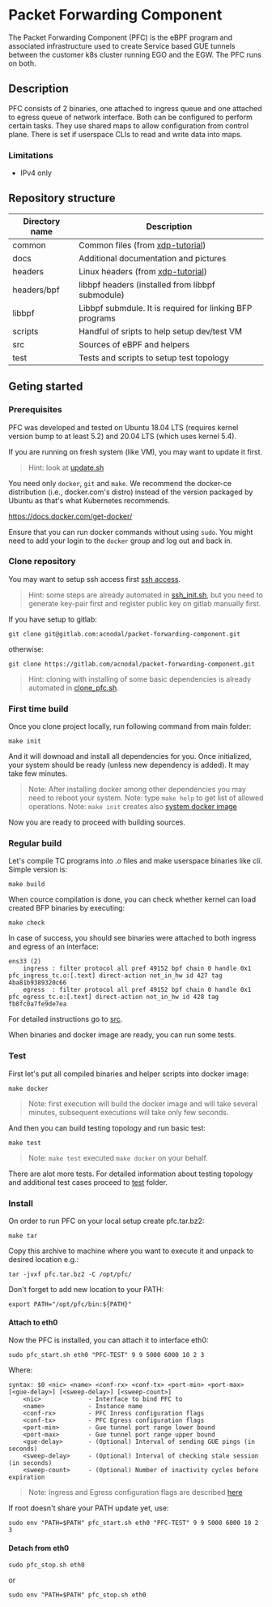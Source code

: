 # Packet Forwarding Component

The Packet Forwarding Component (PFC) is the eBPF program and associated infrastructure used to create Service based GUE tunnels between the customer k8s cluster running EGO and the EGW.  The PFC runs on both.

## Description

PFC consists of 2 binaries, one attached to ingress queue and one attached to egress queue of network interface.
Both can be configured to perform certain tasks.
They use shared maps to allow configuration from control plane.
There is set if userspace CLIs to read and write data into maps. 

### Limitations

- IPv4 only


## Repository structure

| Directory name         | Description                                                       |
| ---------------------- | ----------------------------------------------------------------- |
|      common            | Common files (from [xdp-tutorial](https://github.com/xdp-project/xdp-tutorial))   |
|      docs              | Additional documentation and pictures                             |
|      headers           | Linux headers (from [xdp-tutorial](https://github.com/xdp-project/xdp-tutorial))  |
|      headers/bpf       | libbpf headers (installed from libbpf submodule)                  |
|      libbpf            | Libbpf submdule. It is required for linking BFP programs          |
|      scripts           | Handful of sripts to help setup dev/test VM                       |
|      src               | Sources of eBPF and helpers                                       |
|      test              | Tests and scripts to setup test topology                          |

## Geting started

### Prerequisites

PFC was developed and tested on Ubuntu 18.04 LTS (requires kernel version bump to at least 5.2) and 20.04 LTS (which uses kernel 5.4).

If you are running on fresh system (like VM), you may want to update it first.

> Hint: look at [update.sh](scripts/update.sh)

You need only `docker`, `git` and `make`.  We recommend the docker-ce distribution (i.e., docker.com's distro) instead of the version packaged by Ubuntu as that's what Kubernetes recommends.

https://docs.docker.com/get-docker/

Ensure that you can run docker commands without using `sudo`. You might need to add your login to the `docker` group and log out and back in.

### Clone repository

You may want to setup ssh access first [ssh access](https://gitlab.com/help/ssh/README#locating-an-existing-ssh-key-pair).

> Hint: some steps are already automated in [ssh_init.sh](scripts/ssh_init.sh), but you need to generate key-pair first and register public key on gitlab manually first.

If you have setup to gitlab:

    git clone git@gitlab.com:acnodal/packet-forwarding-component.git

otherwise:

    git clone https://gitlab.com/acnodal/packet-forwarding-component.git

> Hint: cloning with installing of some basic dependencies is already automated in [clone_pfc.sh](scripts/clone_pfc.sh).

### First time build

Once you clone project locally, run following command from main folder:

    make init

And it will downoad and install all dependencies for you. Once initialized, your system should be ready (unless new dependency is added). It may take few minutes.

> Note: After installing docker among other dependencies you may need to reboot your system.
> Note: type `make help` to get list of allowed operations.
> Note: `make init` creates also [system docker image](test/docker/README.md#system-image)

Now you are ready to proceed with building sources.

### Regular build

Let's compile TC programs into *.o* files and make userspace binaries like *cli*. 
Simple version is:

    make build

When cource compilation is done, you can check whether kernel can load created BFP binaries by executing:

    make check

In case of success, you should see binaries were attached to both ingress and egress of an interface:

    ens33 (2)
        ingress : filter protocol all pref 49152 bpf chain 0 handle 0x1 pfc_ingress_tc.o:[.text] direct-action not_in_hw id 427 tag 4ba81b9389320c66 
        egress  : filter protocol all pref 49152 bpf chain 0 handle 0x1 pfc_egress_tc.o:[.text] direct-action not_in_hw id 428 tag fb8fc0a7fe9de7ea

For detailed instructions go to [src](src/).

When binaries and docker image are ready, you can run some tests.

### Test

First let's put all compiled binaries and helper scripts into docker image:

    make docker

> Note: first execution will build the docker image and will take several minutes, subsequent executions will take only few seconds.

And then you can build testing topology and run basic test:

    make test

> Note: `make test` executed `make docker` on your behalf.

There are alot more tests.
For detailed information about testing topology and additional test cases proceed to [test](test/) folder.

### Install

On order to run PFC on your local setup create pfc.tar.bz2:

    make tar

Copy this archive to machine where you want to execute it and unpack to desired location e.g.:

    tar -jvxf pfc.tar.bz2 -C /opt/pfc/

Don't forget to add new location to your PATH:

    export PATH="/opt/pfc/bin:${PATH}"

#### Attach to eth0

Now the PFC is installed, you can attach it to interface eth0:

    sudo pfc_start.sh eth0 "PFC-TEST" 9 9 5000 6000 10 2 3

Where:

    syntax: $0 <nic> <name> <conf-rx> <conf-tx> <port-min> <port-max> [<gue-delay>] [<sweep-delay>] [<sweep-count>]
        <nic>             - Interface to bind PFC to
        <name>            - Instance name
        <conf-rx>         - PFC Inress configuration flags
        <conf-tx>         - PFC Egress configuration flags
        <port-min>        - Gue tunnel port range lower bound
        <port-max>        - Gue tunnel port range upper bound
        <gue-delay>       - (Optional) Interval of sending GUE pings (in seconds)
        <sweep-delay>     - (Optional) Interval of checking stale session (in seconds)
        <sweep-count>     - (Optional) Number of inactivity cycles before expiration

> Note: Ingress and Egress configuration flags are described [here](src/README.md)

If root doesn't share your PATH update yet, use:

    sudo env "PATH=$PATH" pfc_start.sh eth0 "PFC-TEST" 9 9 5000 6000 10 2 3

#### Detach from eth0

    sudo pfc_stop.sh eth0

or

    sudo env "PATH=$PATH" pfc_stop.sh eth0

